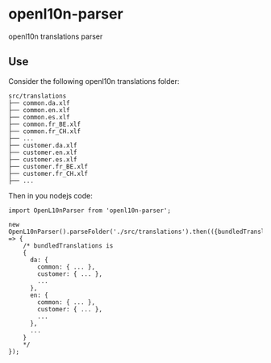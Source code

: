 # openl10n-parser

openl10n translations parser

## Use

Consider the following openl10n translations folder:

```
src/translations
├── common.da.xlf
├── common.en.xlf
├── common.es.xlf
├── common.fr_BE.xlf
├── common.fr_CH.xlf
├── ...
├── customer.da.xlf
├── customer.en.xlf
├── customer.es.xlf
├── customer.fr_BE.xlf
├── customer.fr_CH.xlf
├── ...
```

Then in you nodejs code:

```JS
import OpenL10nParser from 'openl10n-parser';

new OpenL10nParser().parseFolder('./src/translations').then(({bundledTranslations}) => {
    /* bundledTranslations is 
    { 
      da: {
        common: { ... },
        customer: { ... },
        ...
      },
      en: {
        common: { ... },
        customer: { ... },
        ...
      },
      ...
    }
    */
});
```
